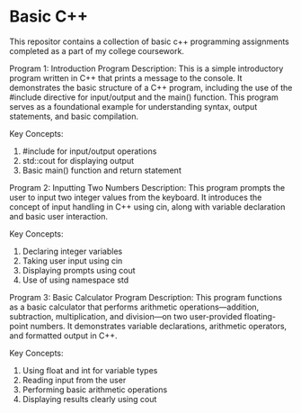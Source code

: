 # Basic C++
This repositor contains a collection of basic c++ programming assignments completed as a part of my college coursework. 

Program 1: Introduction Program
Description:
This is a simple introductory program written in C++ that prints a message to the console. It demonstrates the basic structure of a C++ program, including the use of the #include directive for input/output and the main() function. This program serves as a foundational example for understanding syntax, output statements, and basic compilation.

Key Concepts:

1) #include<iostream> for input/output operations
2) std::cout for displaying output
3) Basic main() function and return statement

Program 2: Inputting Two Numbers
Description:
This program prompts the user to input two integer values from the keyboard. It introduces the concept of input handling in C++ using cin, along with variable declaration and basic user interaction.

Key Concepts:

1) Declaring integer variables
2) Taking user input using cin
3) Displaying prompts using cout
4) Use of using namespace std

Program 3: Basic Calculator Program
Description:
This program functions as a basic calculator that performs arithmetic operations—addition, subtraction, multiplication, and division—on two user-provided floating-point numbers. It demonstrates variable declarations, arithmetic operators, and formatted output in C++.

Key Concepts:

1) Using float and int for variable types
2) Reading input from the user
3) Performing basic arithmetic operations
4) Displaying results clearly using cout
